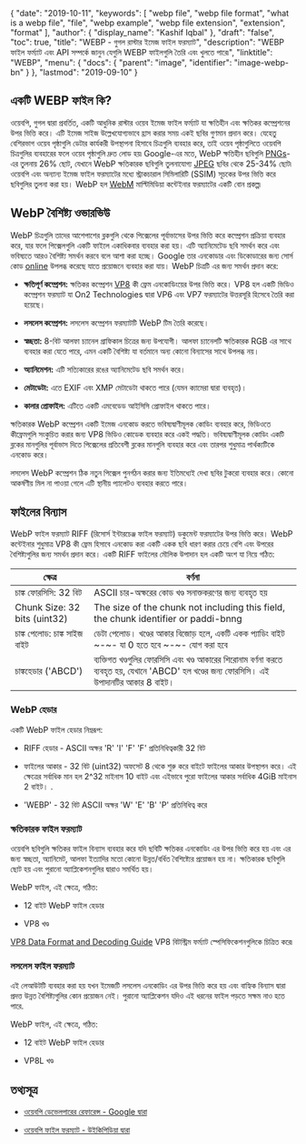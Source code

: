 {
  "date": "2019-10-11",
  "keywords": [
    "webp file",
    "webp file format",
    "what is a webp file",
    "file",
    "webp example",
    "webp file extension",
    "extension",
    "format"
  ],
  "author": {
    "display_name": "Kashif Iqbal"
  },
  "draft": "false",
  "toc": true,
  "title": "WEBP - গুগল রাস্টার ইমেজ ফাইল ফরম্যাট",
  "description": "WEBP ফাইল ফর্ম্যাট এবং API সম্পর্কে জানুন যেগুলি WEBP ফাইলগুলি তৈরি এবং খুলতে পারে৷",
  "linktitle": "WEBP",
  "menu": {
    "docs": {
      "parent": "image",
      "identifier": "image-webp-bn"
    }
  },
  "lastmod": "2019-09-10"
}

## একটি WEBP ফাইল কি?

ওয়েবপি, গুগল দ্বারা প্রবর্তিত, একটি আধুনিক রাস্টার ওয়েব ইমেজ ফাইল ফর্ম্যাট যা ক্ষতিহীন এবং ক্ষতিকর কম্প্রেশনের উপর ভিত্তি করে। এটি ইমেজ সাইজ উল্লেখযোগ্যভাবে হ্রাস করার সময় একই ছবির গুণমান প্রদান করে। যেহেতু বেশিরভাগ ওয়েব পৃষ্ঠাগুলি ডেটার কার্যকরী উপস্থাপনা হিসাবে চিত্রগুলি ব্যবহার করে, তাই ওয়েব পৃষ্ঠাগুলিতে ওয়েবপি চিত্রগুলির ব্যবহারের ফলে ওয়েব পৃষ্ঠাগুলি দ্রুত লোড হয়৷ Google-এর মতে, WebP ক্ষতিহীন ছবিগুলি [PNGs](/image/png/)-এর তুলনায় 26% ছোট, যেখানে WebP ক্ষতিকারক ছবিগুলি তুলনাযোগ্য [JPEG](/image/jpeg/) ছবির থেকে 25-34% ছোট৷ ওয়েবপি এবং অন্যান্য ইমেজ ফাইল ফরম্যাটের মধ্যে স্ট্রাকচারাল সিমিলারিটি (SSIM) সূচকের উপর ভিত্তি করে ছবিগুলির তুলনা করা হয়। WebP হল [WebM](https://en.wikipedia.org/wiki/WebM) মাল্টিমিডিয়া কন্টেইনার ফরম্যাটের একটি বোন প্রকল্প৷

## WebP বৈশিষ্ট্য ওভারভিউ ##

WebP চিত্রগুলি তাদের আশেপাশের ব্লকগুলি থেকে পিক্সেলের পূর্বাভাসের উপর ভিত্তি করে কম্প্রেশন প্রক্রিয়া ব্যবহার করে, যার ফলে পিক্সেলগুলি একটি ফাইলে একাধিকবার ব্যবহার করা হয়। এটি অ্যানিমেটেড ছবি সমর্থন করে এবং ভবিষ্যতে আরও বৈশিষ্ট্য সমর্থন করবে বলে আশা করা হচ্ছে। Google তার এনকোডার এবং ডিকোডারের জন্য সোর্স কোড [online](https://developers.google.com/speed/webp/download) উপলব্ধ করেছে যাতে প্রয়োজনে ব্যবহার করা যায়। WebP চিত্রটি এর জন্য সমর্থন প্রদান করে:

* **ক্ষতিপূর্ণ কম্প্রেশন:** ক্ষতিকর কম্প্রেশন [VP8](https://en.wikipedia.org/wiki/VP8) কী ফ্রেম এনকোডিংয়ের উপর ভিত্তি করে। VP8 হল একটি ভিডিও কম্প্রেশন ফরম্যাট যা On2 Technologies দ্বারা VP6 এবং VP7 ফরম্যাটের উত্তরসূরি হিসেবে তৈরি করা হয়েছে।

* **লসলেস কম্প্রেশন:** লসলেস কম্প্রেশন ফরম্যাটটি WebP টিম তৈরি করেছে।

* **স্বচ্ছতা:** 8-বিট আলফা চ্যানেল গ্রাফিকাল চিত্রের জন্য উপযোগী। আলফা চ্যানেলটি ক্ষতিকারক RGB এর সাথে ব্যবহার করা যেতে পারে, এমন একটি বৈশিষ্ট্য যা বর্তমানে অন্য কোনো বিন্যাসের সাথে উপলব্ধ নয়।

* **অ্যানিমেশন:** এটি সত্যিকারের রঙের অ্যানিমেটেড ছবি সমর্থন করে।

* **মেটাডেটা:** এতে EXIF এবং XMP মেটাডেটা থাকতে পারে (যেমন ক্যামেরা দ্বারা ব্যবহৃত)।

* **কালার প্রোফাইল:** এটিতে একটি এমবেডেড আইসিসি প্রোফাইল থাকতে পারে।


ক্ষতিকারক WebP কম্প্রেশন একটি ইমেজ এনকোড করতে ভবিষ্যদ্বাণীমূলক কোডিং ব্যবহার করে, ভিডিওতে কীফ্রেমগুলি সংকুচিত করার জন্য VP8 ভিডিও কোডেক ব্যবহার করে একই পদ্ধতি। ভবিষ্যদ্বাণীমূলক কোডিং একটি ব্লকের মানগুলির পূর্বাভাস দিতে পিক্সেলের প্রতিবেশী ব্লকের মানগুলি ব্যবহার করে এবং তারপর শুধুমাত্র পার্থক্যটিকে এনকোড করে।

লসলেস WebP কম্প্রেশন ঠিক নতুন পিক্সেল পুনর্গঠন করার জন্য ইতিমধ্যেই দেখা ছবির টুকরো ব্যবহার করে। কোনো আকর্ষণীয় মিল না পাওয়া গেলে এটি স্থানীয় প্যালেটও ব্যবহার করতে পারে।

## ফাইলের বিন্যাস ##

WebP ফাইল ফরম্যাট RIFF (রিসোর্স ইন্টারচেঞ্জ ফাইল ফরম্যাট) ডকুমেন্ট ফরম্যাটের উপর ভিত্তি করে। WebP কন্টেইনার শুধুমাত্র VP8 কী ফ্রেম হিসাবে এনকোড করা একটি একক ছবি ধারণ করার চেয়ে বেশি এবং উপরের বৈশিষ্ট্যগুলির জন্য সমর্থন প্রদান করে। একটি RIFF ফাইলের মৌলিক উপাদান হল একটি অংশ যা নিয়ে গঠিত:


|ক্ষেত্র | বর্ণনা
---|---|
|চাঙ্ক ফোরসিসি: 32 বিট | ASCII চার-অক্ষরের কোড খণ্ড সনাক্তকরণের জন্য ব্যবহৃত হয়
|Chunk Size: 32 bits (uint32)|The size of the chunk not including this field, the chunk identifier or paddi-bnng
|চাঙ্ক পেলোড: চাঙ্ক সাইজ বাইট|ডেটা পেলোড। খণ্ডের আকার বিজোড় হলে, একটি একক প্যাডিং বাইট ~-~- যা 0 হতে হবে ~-~- যোগ করা হবে
|চাঙ্কহেডার ('ABCD')|ব্যক্তিগত খণ্ডগুলির ফোরসিসি এবং খণ্ড আকারের শিরোনাম বর্ণনা করতে ব্যবহৃত হয়, যেখানে 'ABCD' হল খণ্ডের জন্য ফোরসিসি। এই উপাদানটির আকার 8 বাইট।

### WebP হেডার ###

একটি WebP ফাইল হেডার নিম্নরূপ:

* RIFF হেডার - ASCII অক্ষর 'R' 'I' 'F' 'F' প্রতিনিধিত্বকারী 32 বিট

* ফাইলের আকার - 32 বিট (uint32) অফসেট 8 থেকে শুরু করে বাইটে ফাইলের আকার উপস্থাপন করে। এই ক্ষেত্রের সর্বাধিক মান হল 2^32 মাইনাস 10 বাইট এবং এইভাবে পুরো ফাইলের আকার সর্বাধিক 4GiB মাইনাস 2 বাইট। .

* 'WEBP' - 32 বিট ASCII অক্ষর 'W' 'E' 'B' 'P' প্রতিনিধিত্ব করে


### ক্ষতিকারক ফাইল ফরম্যাট ###

ওয়েবপি ছবিগুলি ক্ষতিকর ফাইল বিন্যাস ব্যবহার করে যদি ছবিটি ক্ষতিকর এনকোডিং এর উপর ভিত্তি করে হয় এবং এর জন্য স্বচ্ছতা, অ্যানিমেট, আলফা ইত্যাদির মতো কোনো উন্নত/বর্ধিত বৈশিষ্ট্যের প্রয়োজন হয় না। ক্ষতিকারক ছবিগুলি ছোট হয় এবং পুরানো অ্যাপ্লিকেশনগুলির দ্বারাও সমর্থিত হয়।

WebP ফাইল, এই ক্ষেত্রে, গঠিত:

* 12 বাইট WebP ফাইল হেডার

* VP8 খণ্ড


[VP8 Data Format and Decoding Guide](https://tools.ietf.org/html/rfc6386) VP8 বিটস্ট্রিম ফর্ম্যাট স্পেসিফিকেশনগুলিকে চিত্রিত করে৷

### লসলেস ফাইল ফরম্যাট ###

এই লেআউটটি ব্যবহার করা হয় যখন ইমেজটি লসলেস এনকোডিং এর উপর ভিত্তি করে হয় এবং বাহ্যিক বিন্যাস দ্বারা প্রদত্ত উন্নত বৈশিষ্ট্যগুলির কোন প্রয়োজন নেই। পুরানো অ্যাপ্লিকেশন যদিও এই ধরনের ফাইল পড়তে সক্ষম নাও হতে পারে.

WebP ফাইল, এই ক্ষেত্রে, গঠিত:

* 12 বাইট WebP ফাইল হেডার

* VP8L খণ্ড


## তথ্যসূত্র ##

* [ওয়েবপি ডেভেলপারের রেফারেন্স - Google দ্বারা](https://developers.google.com/speed/webp/)

* [ওয়েবপি ফাইল ফরম্যাট - উইকিপিডিয়া দ্বারা](https://en.wikipedia.org/wiki/WebP)


